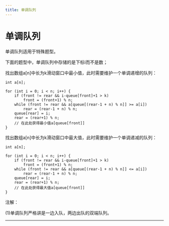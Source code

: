 ```yaml
---
title: 单调队列
---
```


# 单调队列

<script type="text/javascript" src="/include/head.js"></script>

单调队列适用于特殊题型。

下面的题型中，单调队列中存储的是下标i而不是数；

找出数组a[n]中长为k滑动窗口中最小值，此时需要维护一个单调递增的队列：

```
int a[n];

for (int i = 0; i < n; i++) {
    if (front != rear && i-queue[front]+1 > k)
        front = (front+1) % n;
    while (front != rear && a[queue[(rear-1 + n) % n]] >= a[i])
        rear = (rear-1 + n) % n;
    queue[rear] = i;
    rear = (rear+1) % n;
    // 在此处获得最小值a[queue[front]]
}
```

找出数组a[n]中长为k滑动窗口中最大值，此时需要维护一个单调递减的队列：

```
int a[n];

for (int i = 0; i < n; i++) {
    if (front != rear && i-queue[front]+1 > k)
        front = (front+1) % n;
    while (front != rear && a[queue[(rear-1 + n) % n]] <= a[i])
        rear = (rear-1 + n) % n;
    queue[rear] = i;
    rear = (rear+1) % n;
    // 在此处获得最大值a[queue[front]]
}
```

注解：

(1)单调队列严格讲是一边入队，两边出队的双端队列。

---

<script type="text/javascript" src="/include/tail.js"></script>
